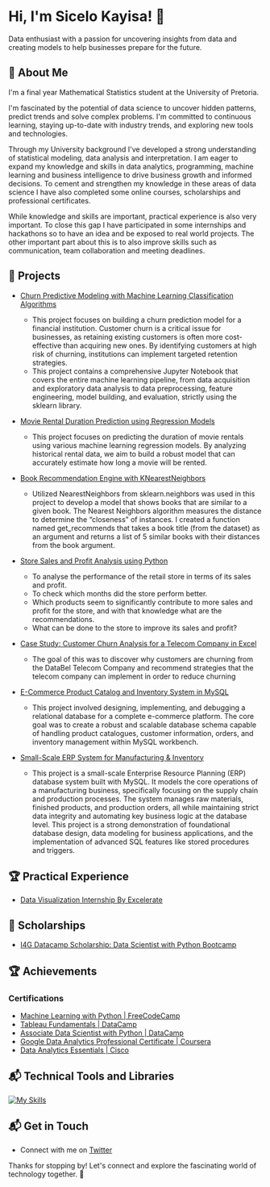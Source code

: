 # Hi, I'm Sicelo Kayisa! 👋

Data enthusiast with a passion for uncovering insights from data and
creating models to help businesses prepare for the future.

## 🚀 About Me

I'm a final year Mathematical Statistics student at the
University of Pretoria.

I'm fascinated by the potential of data science to uncover hidden patterns,
predict trends and solve complex problems. I'm committed to continuous learning,
staying up-to-date with industry trends, and exploring new tools and technologies.

Through my University background I've developed a strong understanding of
statistical modeling,
data analysis and interpretation. I am eager to expand my knowledge and skills
in data analytics, programming, machine learning and business intelligence to drive
business growth and informed decisions. To cement and strengthen my knowledge
in these areas of data science I have also completed some online
courses, scholarships and professional certificates.

While knowledge and skills are important, practical experience is also very
important. To close this gap I have participated in some internships and
hackathons so to have an idea and be exposed to real world
projects. The other important part about this is to also improve skills such as communication,
 team collaboration and meeting deadlines.

## 🎯 Projects

* [Churn Predictive Modeling with Machine Learning Classification Algorithms](https://github.com/SiceloKayisa/My-Data-Science-and-Machine-Learning-Projects/tree/main/Churn%20Prediction%20for%20Financial%20Institution)
    - This project focuses on building a churn prediction model for a financial institution. Customer churn is a critical issue for businesses, as retaining existing customers is often more cost-effective than acquiring new ones. By identifying customers at high risk of churning, institutions can implement targeted retention strategies.
    - This project contains a comprehensive Jupyter Notebook that covers the entire machine learning pipeline, from data acquisition and exploratory data analysis to data preprocessing, feature engineering, model building, and evaluation, strictly using the sklearn library.
 
* [Movie Rental Duration Prediction using Regression Models](https://github.com/SiceloKayisa/My-Data-Science-and-Machine-Learning-Projects/tree/main/Movie%20Rental%20Duration%20Prediction)
   - This project focuses on predicting the duration of movie rentals using various machine learning regression models. By analyzing historical rental data, we aim to build a robust model that can accurately estimate how long a movie will be rented.
     
* [Book Recommendation Engine with KNearestNeighbors](https://github.com/SiceloKayisa/My-Data-Science-and-Machine-Learning-Projects/blob/main/Book%20Recommendation%20with%20KNearestNeighbors/README.md)
   - Utilized NearestNeighbors from sklearn.neighbors was used in this project to develop a model that shows books that are similar to a given book. The Nearest Neighbors algorithm measures the distance to determine the “closeness” of instances. I created a function named get_recommends that takes a book title (from the dataset) as an argument and returns a list of 5 similar books with their distances from the book argument.

* [Store Sales and Profit Analysis using Python](https://github.com/SiceloKayisa/My-Data-Analytics-Projects/tree/main/Store%20Sales%20And%20Profit%20Analysis%20with%20Python)
  - To analyse the performance of the retail store in terms of its sales and profit.
  - To check which months did the store perform better.
  - Which products seem to significantly contribute to more sales and profit for the store, and with that knowledge what are the recommendations.
  - What can be done to the store to improve its sales and profit?
   
* [Case Study: Customer Churn Analysis for a Telecom Company in Excel](https://github.com/SiceloKayisa/My-Data-Analytics-Projects/tree/main/Analyzing%20Customer%20Churn%20in%20Excel)
  - The goal of this was to discover why customers are churning from the DataBel Telecom Company and recommend strategies that the telecom company can implement in order to reduce churning
  
* [E-Commerce Product Catalog and Inventory System in MySQL](https://github.com/SiceloKayisa/My-Data-Analytics-Projects/tree/main/E-Commerce%20Product%20Catalog%20and%20Inventory%20System)
  - This project involved designing, implementing, and debugging a relational database for a complete e-commerce platform. The core goal was to create a robust and scalable database schema capable of handling product catalogues, customer information, orders, and inventory management within MySQL workbench.

* [Small-Scale ERP System for Manufacturing & Inventory](https://github.com/SiceloKayisa/My-Data-Analytics-Projects/tree/main/Small-Scale%20ERP%20System%20for%20Manufacturing%20%26%20Inventory)
  - This project is a small-scale Enterprise Resource Planning (ERP) database system built with MySQL. It models the core operations of a manufacturing business, specifically focusing on the supply chain and production processes. The system manages raw materials, finished products, and production orders, all while maintaining strict data integrity and automating key business logic at the database level. This project is a strong demonstration of foundational database design, data modeling for business applications, and the implementation of advanced SQL features like stored procedures and triggers.


## 🏆 Practical Experience

* [Data Visualization Internship By Excelerate](https://github.com/SiceloKayisa/Practical-Experience/tree/main/Data%20Visualization%20Internship%20by%20Excelerate)

## 🚀 Scholarships

* [I4G Datacamp Scholarship: Data Scientist with Python Bootcamp](https://github.com/SiceloKayisa/Scholarships-and-Awards/tree/main/I4G%20DataCamp%20Scholarship)

## 🏆 Achievements

### Certifications

* [Machine Learning with Python | FreeCodeCamp](https://freecodecamp.org/certification/fcc0b81793b-27e3-4ebd-b0d2-f76d0ba9b847/machine-learning-with-python-v7)
* [Tableau Fundamentals | DataCamp](https://github.com/SiceloKayisa/DataCamp-Coursework/tree/main/Tableau%20Fundamentals)
* [Associate Data Scientist with Python | DataCamp](https://github.com/SiceloKayisa/DataCamp-Coursework/tree/main/Associate%20Data%20Scientist%20with%20Python%20Career%20Track)
* [Google Data Analytics Professional Certificate | Coursera](https://github.com/SiceloKayisa/My-Certifications/blob/main/Google%20Data%20Analytics%20Professional%20Certificate.pdf)
* [Data Analytics Essentials | Cisco](https://github.com/SiceloKayisa/My-Certifications/blob/main/Data_Analytics_Essentials_Badge.pdf)
  
## 📬 Technical Tools and Libraries

[![My Skills](https://skillicons.dev/icons?i=py,sklearn,r,mysql,stackoverflow,git,vscode,github,tensorflow)](https://skillicons.dev)

## 📬 Get in Touch

* Connect with me on [Twitter](https://twitter.com/SceloMnguni7)

Thanks for stopping by! Let's connect and explore the fascinating world of
technology together. 🚀






















